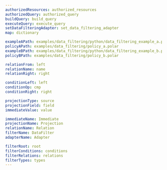 ```yaml
---
authorizedResources: authorized_resources
authorizedQuery: authorized_query
buildQuery: build_query
executeQuery: execute_query
setDataFilteringAdapter: set_data_filtering_adapter
map: dictionary

exampleAPath: examples/data_filtering/python/data_filtering_example_a.py
policyAPath: examples/data_filtering/policy_a.polar
exampleBPath: examples/data_filtering/python/data_filtering_example_b.py
policyBPath: examples/data_filtering/policy_b.polar

relationFrom: left
relationName: name
relationRight: right

conditionLeft: left
conditionOp: cmp
conditionRight: right

projectionType: source
projectionField: field
immediateValue: value

immediateName: Immediate
projectionName: Projection
relationName: Relation
filterName: DataFilter
adapterName: Adapter

filterRoot: root
filterConditions: conditions
filterRelations: relations
filterTypes: types
---
```

